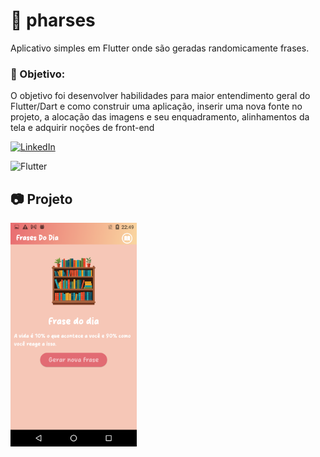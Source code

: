 
# 📖 pharses

Aplicativo simples em Flutter onde são geradas randomicamente frases.

### 🎯 Objetivo:

O objetivo foi desenvolver habilidades para maior entendimento geral do Flutter/Dart e como construir uma aplicação, inserir uma nova fonte no projeto, a alocação das imagens e seu enquadramento, alinhamentos da tela e adquirir noções de front-end

[![LinkedIn](https://img.shields.io/badge/LinkedIn-Profile-blue)](https://www.linkedin.com/in/guilhermediascavalcante/)

![Flutter](https://camo.githubusercontent.com/5fbc735c4188a94f0b7e6f40fe727833f16d3d367998d8ee0a9934e5a4a4e327/68747470733a2f2f696d672e736869656c64732e696f2f62616467652f466c75747465722d2532333032353639422e7376673f7374796c653d706c6173746963266c6f676f3d466c7574746572266c6f676f436f6c6f723d7768697465)

## 📷 Projeto
<img src="images/FrasesDoDia.png" alt="Texto Alternativo" width="40%"/>




